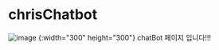 # chrisChatbot

![image](https://user-images.githubusercontent.com/129046497/227898496-8ffb84a2-d9dc-41fa-bddf-9dc01fd098ec.png)
{:width="300" height="300"}
chatBot 페이지 입니다!!!

